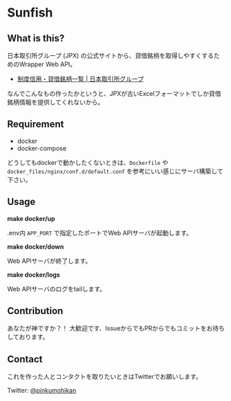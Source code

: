 # Sunfish

## What is this?
日本取引所グループ (JPX) の公式サイトから、貸借銘柄を取得しやすくするためのWrapper Web API。
* [制度信用・貸借銘柄一覧 | 日本取引所グループ](https://www.jpx.co.jp/listing/others/margin/index.html)

なんでこんなもの作ったかというと、JPXが古いExcelフォーマットでしか貸借銘柄情報を提供してくれないから。


## Requirement
* docker
* docker-compose

どうしてもdockerで動かしたくないときは、`Dockerfile` や `docker_files/nginx/conf.d/default.conf` を参考にいい感じにサーバ構築して下さい。


## Usage
**make docker/up**

.env内 `APP_PORT` で指定したポートでWeb APIサーバが起動します。

**make docker/down**

Web APIサーバが終了します。

**make docker/logs**

Web APIサーバのログをtailします。


## Contribution
あなたが神ですか？！
大歓迎です、IssueからでもPRからでもコミットをお待ちしております。


## Contact
これを作った人とコンタクトを取りたいときはTwitterでお願いします。

Twitter: [@pinkumohikan](https://twitter.com/pinkumohikan)

